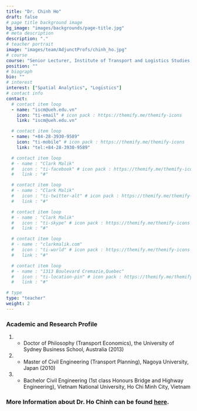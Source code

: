 ```yaml
---
title: "Dr. Chinh Ho"
draft: false
# page title background image
bg_image: "images/backgrounds/page-title.jpg"
# meta description
description: "."
# teacher portrait
image: "images/team/AdjunctProfs/chinh_ho.jpg"
# course
course: "Senior Lecturer, Institute of Transport and Logistics Studies, the University of Sydney Business School"
position: ""
# biograph
bio: ""
# interest
interest: ["Spatial Analytics", "Logistics"]
# contact info
contact:
  # contact item loop
  - name: "iscm@ueh.edu.vn"
    icon: "ti-email" # icon pack : https://themify.me/themify-icons
    link: "iscm@ueh.edu.vn"

  # contact item loop
  - name: "+84-28-3930-9589"
    icon: "ti-mobile" # icon pack : https://themify.me/themify-icons
    link: "tel:+84-28-3930-9589"

  # contact item loop
  # - name : "Clark Malik"
  #   icon : "ti-facebook" # icon pack : https://themify.me/themify-icons
  #   link : "#"

  # contact item loop
  # - name : "Clark Malik"
  #   icon : "ti-twitter-alt" # icon pack : https://themify.me/themify-icons
  #   link : "#"

  # contact item loop
  # - name : "Clark Malik"
  #   icon : "ti-skype" # icon pack : https://themify.me/themify-icons
  #   link : "#"

  # contact item loop
  # - name : "clarkmalik.com"
  #   icon : "ti-world" # icon pack : https://themify.me/themify-icons
  #   link : "#"

  # contact item loop
  # - name : "1313 Boulevard Cremazie,Quebec"
  #   icon : "ti-location-pin" # icon pack : https://themify.me/themify-icons
  #   link : "#"

# type
type: "teacher"
weight: 2
---
```


### Academic and Research Profile

1. - Doctor of Philosophy (Transport Economics), the University of Sydney Business School, Australia (2013)
2. - Master of Civil Engineering (Transport Planning), Nagoya University, Japan (2010)
3. - Bachelor Civil Engineering (1st class Honours Bridge and Highway Engineering), Vietnam National University, Ho Chi Minh City, Vietnam

### More Information about Dr. Ho Chinh can be found [here](https://www.sydney.edu.au/AcademicProfiles/profile/resource?urlid=quoc.ho&type=cv).
